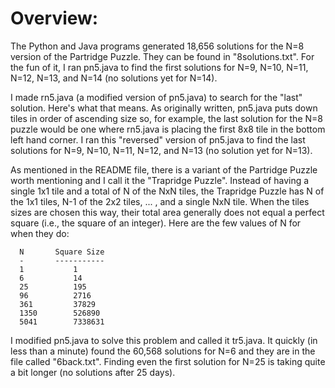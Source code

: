 # Overview:

The Python and Java programs generated 18,656 solutions for the N=8 version of the Partridge Puzzle. They can be found in "8solutions.txt". For the fun of it, I ran pn5.java to find the first solutions for N=9, N=10, N=11, N=12, N=13, and N=14 (no solutions yet for N=14). 

I made rn5.java (a modified version of pn5.java) to search for the "last" solution. Here's what that means. As originally written, pn5.java puts down tiles in order of ascending size so, for example, the last solution for the N=8 puzzle would be one where rn5.java is placing the first 8x8 tile in the bottom left hand corner. I ran this "reversed" version of pn5.java to find the last solutions for N=9, N=10, N=11, N=12, and N=13 (no solution yet for N=13).

As mentioned in the README file, there is a variant of the Partridge Puzzle worth mentioning and I call it the "Trapridge Puzzle". Instead of having a single 1x1 tile and a total of N of the NxN tiles, the Trapridge Puzzle has N of the 1x1 tiles, N-1 of the 2x2 tiles, ... , and a single NxN tile. When the tiles sizes are chosen this way, their total area generally does not equal a perfect square (i.e., the square of an integer). Here are the few values of N for when they do:

      N       Square Size
      -       -----------
      1           1
      6           14
      25          195
      96          2716
      361         37829
      1350        526890
      5041        7338631

I modified pn5.java to solve this problem and called it tr5.java. It quickly (in less than a minute) found the 60,568 solutions for N=6 and they are in the file called "6back.txt". Finding even the first solution for N=25 is taking quite a bit longer (no solutions after 25 days).
